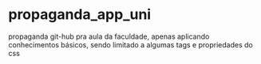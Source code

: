 # propaganda_app_uni
propaganda git-hub pra aula da faculdade, apenas aplicando conhecimentos básicos, sendo limitado a algumas tags e propriedades do css
